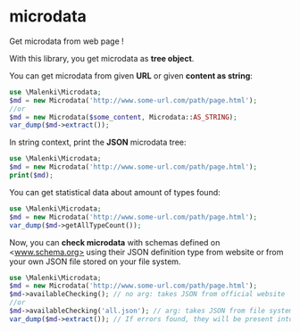 microdata
=========

Get microdata from web page !

With this library, you get microdata as **tree object**.

You can get microdata from given **URL** or given **content as string**:

```php
use \Malenki\Microdata;
$md = new Microdata('http://www.some-url.com/path/page.html');
//or
$md = new Microdata($some_content, Microdata::AS_STRING);
var_dump($md->extract());
```

In string context, print the **JSON** microdata tree:

```php
use \Malenki\Microdata;
$md = new Microdata('http://www.some-url.com/path/page.html');
print($md);
```

You can get statistical data about amount of types found:

```php
use \Malenki\Microdata;
$md = new Microdata('http://www.some-url.com/path/page.html');
var_dump($md->getAllTypeCount());
```

Now, you can **check microdata** with schemas defined on <www.schema.org> using their JSON definition type from website or from your own JSON file stored on your file system.

```php
use \Malenki\Microdata;
$md = new Microdata('http://www.some-url.com/path/page.html');
$md->availableChecking(); // no arg: takes JSON from official website
//or
$md->availableChecking('all.json'); // arg: takes JSON from file system
var_dump($md->extract()); // If errors found, they will be present into the returned JSON
```
